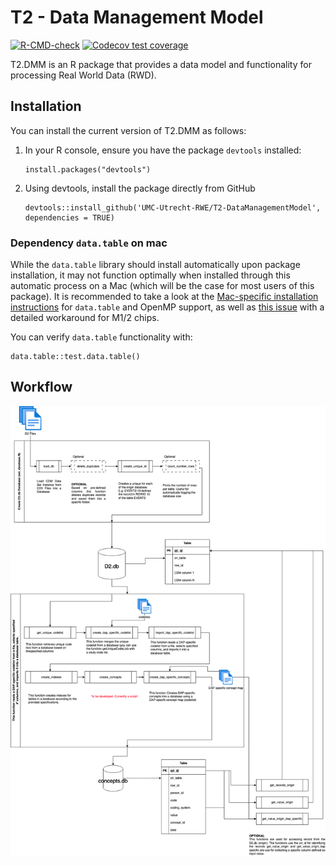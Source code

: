 
# T2 - Data Management Model

<!-- badges: start -->
[![R-CMD-check](https://github.com/UMC-Utrecht-RWE/T2-DataManagementModel/actions/workflows/R-CMD-check.yaml/badge.svg)](https://github.com/UMC-Utrecht-RWE/T2-DataManagementModel/actions/workflows/R-CMD-check.yaml)
[![Codecov test coverage](https://codecov.io/gh/UMC-Utrecht-RWE/T2-DataManagementModel/graph/badge.svg)](https://app.codecov.io/gh/UMC-Utrecht-RWE/T2-DataManagementModel)
<!-- badges: end -->

T2.DMM is an R package that provides a data model and functionality for processing Real World Data (RWD).

## Installation

You can install the current version of T2.DMM as follows:

1. In your R console, ensure you have the package `devtools` installed:
   ```
   install.packages("devtools")
   ```
1. Using devtools, install the package directly from GitHub
   ```
   devtools::install_github('UMC-Utrecht-RWE/T2-DataManagementModel', dependencies = TRUE)
   ```

### Dependency `data.table` on mac

While the `data.table` library should install automatically upon package installation, it may not function optimally when installed through this automatic process on a Mac (which will be the case for most users of this package).
It is recommended to take a look at the [Mac-specific installation instructions](https://github.com/Rdatatable/data.table/wiki/Installation#Enable-openmp-for-macos) for `data.table` and OpenMP support, as well as [this issue](https://github.com/Rdatatable/data.table/issues/5419) with a detailed workaround for M1/2 chips.

You can verify `data.table` functionality with:
```
data.table::test.data.table()
```

## Workflow

![Overview data management](T2_DMM.png)

